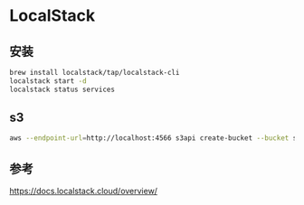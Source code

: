# LocalStack

## 安装

```bash
brew install localstack/tap/localstack-cli
localstack start -d
localstack status services
```

## s3

```bash
aws --endpoint-url=http://localhost:4566 s3api create-bucket --bucket sample-bucket
```

## 参考

https://docs.localstack.cloud/overview/
